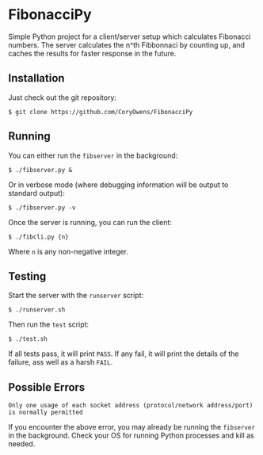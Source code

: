 # FibonacciPy

Simple Python project for a client/server setup which calculates Fibonacci numbers. The server calculates the n^th Fibbonnaci by counting up, and caches the results for faster response in the future. 

## Installation

Just check out the git repository:

    $ git clone https://github.com/CoryOwens/FibonacciPy

## Running 

You can either run the `fibserver` in the background:

    $ ./fibserver.py &

Or in verbose mode (where debugging information will be output to standard output):

    $ ./fibserver.py -v

Once the server is running, you can run the client:

    $ ./fibcli.py {n}

Where `n` is any non-negative integer. 

## Testing

Start the server with the `runserver` script:

    $ ./runserver.sh

Then run the `test` script: 

    $ ./test.sh

If all tests pass, it will print `PASS`. If any fail, it will print the details of the failure, ass well as a harsh `FAIL`.

## Possible Errors

    Only one usage of each socket address (protocol/network address/port) is normally permitted

If you encounter the above error, you may already be running the `fibserver` in the background. Check your OS for running Python processes and kill as needed.
